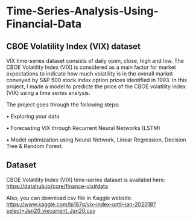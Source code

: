 # Time-Series-Analysis-Using-Financial-Data

## CBOE Volatility Index (VIX) dataset

VIX time-series dataset consists of daily open, close, high and low. The CBOE Volatility Index (VIX) is considered as a main factor for market expectations to indicate how much volatility is in the overall market conveyed by S&P 500 stock index option prices identified in 1993.
In this project, I made a model to predicte the price of the CBOE volatility index (VIX) using a time series analysis.

The project goes through the following steps:

• Exploring your data

• Forecasting VIX through Recurrent Neural Networks (LSTM)

• Model optimization using Neural Network, Linear Regression, Decision Tree & Random Forest.

## Dataset

CBOE Volatility Index (VIX) time-series dataset is availabel here: https://datahub.io/core/finance-vix#data

Also, you can download csv file in Kaggle website: https://www.kaggle.com/lp187q/vix-index-until-jan-202018?select=Jan20_vixcurrent_Jan20.csv

